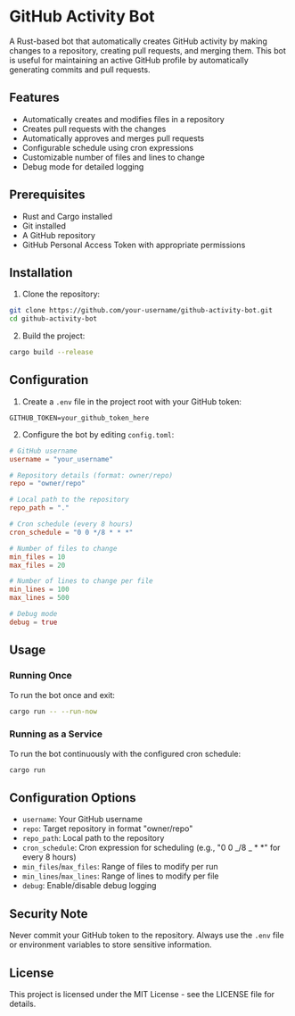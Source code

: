 # GitHub Activity Bot

A Rust-based bot that automatically creates GitHub activity by making changes to a repository, creating pull requests, and merging them. This bot is useful for maintaining an active GitHub profile by automatically generating commits and pull requests.

## Features

-   Automatically creates and modifies files in a repository
-   Creates pull requests with the changes
-   Automatically approves and merges pull requests
-   Configurable schedule using cron expressions
-   Customizable number of files and lines to change
-   Debug mode for detailed logging

## Prerequisites

-   Rust and Cargo installed
-   Git installed
-   A GitHub repository
-   GitHub Personal Access Token with appropriate permissions

## Installation

1. Clone the repository:

```bash
git clone https://github.com/your-username/github-activity-bot.git
cd github-activity-bot
```

2. Build the project:

```bash
cargo build --release
```

## Configuration

1. Create a `.env` file in the project root with your GitHub token:

```
GITHUB_TOKEN=your_github_token_here
```

2. Configure the bot by editing `config.toml`:

```toml
# GitHub username
username = "your_username"

# Repository details (format: owner/repo)
repo = "owner/repo"

# Local path to the repository
repo_path = "."

# Cron schedule (every 8 hours)
cron_schedule = "0 0 */8 * * *"

# Number of files to change
min_files = 10
max_files = 20

# Number of lines to change per file
min_lines = 100
max_lines = 500

# Debug mode
debug = true
```

## Usage

### Running Once

To run the bot once and exit:

```bash
cargo run -- --run-now
```

### Running as a Service

To run the bot continuously with the configured cron schedule:

```bash
cargo run
```

## Configuration Options

-   `username`: Your GitHub username
-   `repo`: Target repository in format "owner/repo"
-   `repo_path`: Local path to the repository
-   `cron_schedule`: Cron expression for scheduling (e.g., "0 0 _/8 _ \* \*" for every 8 hours)
-   `min_files`/`max_files`: Range of files to modify per run
-   `min_lines`/`max_lines`: Range of lines to modify per file
-   `debug`: Enable/disable debug logging

## Security Note

Never commit your GitHub token to the repository. Always use the `.env` file or environment variables to store sensitive information.

## License

This project is licensed under the MIT License - see the LICENSE file for details.
